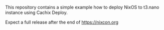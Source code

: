 This repository contains a simple example how to deploy NixOS to t3.nano instance using Cachix Deploy.

Expect a full release after the end of https://nixcon.org
